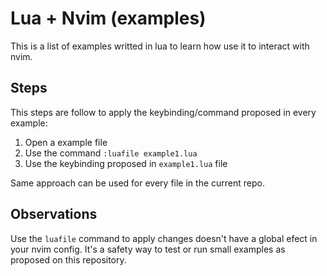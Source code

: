 # Lua + Nvim (examples)
This is a list of examples writted in lua to learn how use it to interact with nvim.

## Steps
This steps are follow to apply the keybinding/command proposed in every example:
1. Open a example file
2. Use the command `:luafile example1.lua`
3. Use the keybinding proposed in `example1.lua` file

Same approach can be used for every file in the current repo.


## Observations
Use the `luafile` command to apply changes doesn't have a global efect in your nvim config.
It's a safety way to test or run small examples as proposed on this repository.

